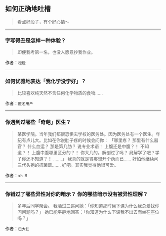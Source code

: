 ## 如何正确地吐槽

> 看点好段子，有个好心情～


 
---

### 字写得丑是怎样一种体验？

> 即便我考第一名，也没人愿意抄我作业。


作者：`橙橙`

---

### 如何优雅地表达「我化学没学好」？

> 比较喜欢纯天然不含任何化学物质的食物……


作者：`匿名用户`

---

### 你遇到过哪些「奇葩」医生？

> 某医学院。当年我们都很恐惧去学校的医务处。因为医务处有一个医生。年纪有点儿大。比如在你说肚子疼的时候会问你：
> 「哪里疼？
> 那里有什么器官？
> 什么血运？
> 那是第几肋？
> 说专业术语！
> 上腹还是中腹？！
> 不知道？！
> 上腹中腹哪里区分的？！
> 你大几的。解剖过了吗？
> 局解学了吧？学了你还不知道？！
> .......」
> 我真的就是胃疼想开个药而已……
> 好怕他继续问三代头孢的抗菌谱.......
> 好吧。其实我觉得他很可爱。


作者：`xh M`

---

### 你错过了哪些异性对你的暗示？ 你的哪些暗示没有被异性理解？

> 多年后同学聚会。
> 我酒过三巡问她：「你知道那时候下课为什么我总爱找你问问题吗？」
> 她已能平静地回答：「你知道为什么下课我不出去而坐在座位吗？」


作者：`巴大仁`